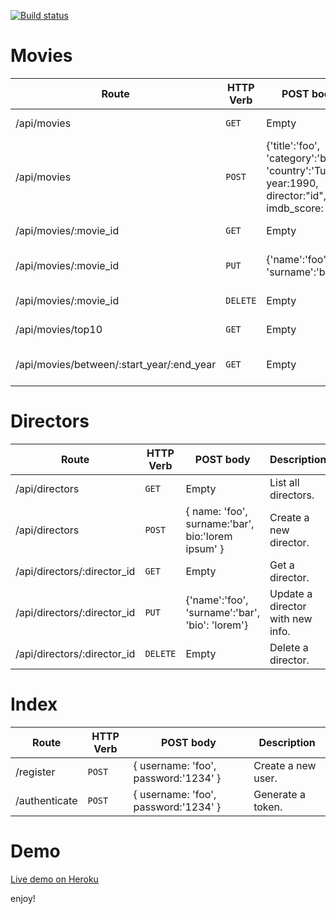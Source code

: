 [![Build status](https://api.travis-ci.com/sadumankucuk/movieAPI.svg)](https://travis-ci.com/github/sadumankucuk/movieAPI)

# Movies

| Route | HTTP Verb	 | POST body	 | Description	 |
| --- | --- | --- | --- |
| /api/movies | `GET` | Empty | List all movies. |
| /api/movies | `POST` | {'title':'foo', 'category':'bar', 'country':'Turkey', year:1990, director:"id", imdb_score: 9.7 } | Create a new movie. |
| /api/movies/:movie_id | `GET` | Empty | Get a movie. |
| /api/movies/:movie_id | `PUT` | {'name':'foo', 'surname':'bar'} | Update a movie with new info. |
| /api/movies/:movie_id | `DELETE` | Empty | Delete a movie. |
| /api/movies/top10 | `GET` | Empty | Get the top 10 movies. |
| /api/movies/between/:start_year/:end_year | `GET` | Empty | Movies between two dates. |

# Directors

| Route | HTTP Verb	 | POST body	 | Description	 |
| --- | --- | --- | --- |
| /api/directors | `GET` | Empty | List all directors. |
| /api/directors | `POST` | { name: 'foo', surname:'bar', bio:'lorem ipsum' } | Create a new director. |
| /api/directors/:director_id | `GET` | Empty | Get a director. |
| /api/directors/:director_id | `PUT` | {'name':'foo', 'surname':'bar', 'bio': 'lorem'} | Update a director with new info. |
| /api/directors/:director_id | `DELETE` | Empty | Delete a director. |

# Index

| Route | HTTP Verb	 | POST body	 | Description	 |
| --- | --- | --- | --- |
| /register | `POST` | { username: 'foo', password:'1234' } | Create a new user. |
| /authenticate | `POST` | { username: 'foo', password:'1234' } | Generate a token. |


# Demo
[Live demo on Heroku](https://saduman-movie-api.herokuapp.com/)

enjoy!
